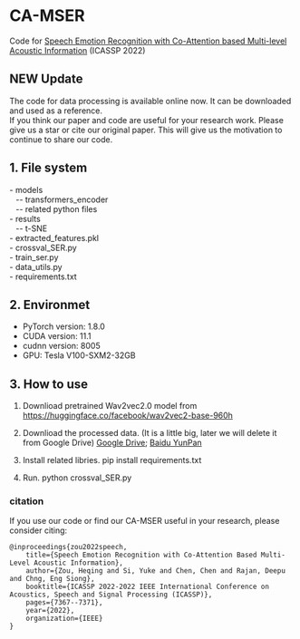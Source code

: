 
# CA-MSER
Code for [Speech Emotion Recognition with Co-Attention based Multi-level Acoustic Information](https://arxiv.org/abs/2203.15326) (ICASSP 2022)

## NEW Update
The code for data processing is available online now. It can be downloaded and used as a reference.
<br>
If you think our paper and code are useful for your research work. Please give us a star or cite our original paper. This will give us the motivation to continue to share our code. 

## 1. File system
\- models
<br> &ensp;  -- transformers_encoder
<br> &ensp;  -- related python files
<br>
\- results
<br> &ensp;  -- t-SNE
<br>
\- extracted_features.pkl
<br>
\- crossval_SER.py
<br>
\- train_ser.py
<br>
\- data_utils.py
<br>
\- requirements.txt

## 2. Environmet
- PyTorch version:  1.8.0
- CUDA version:  11.1
- cudnn version:  8005
- GPU:  Tesla V100-SXM2-32GB

## 3. How to use
 1. Downlioad pretrained Wav2vec2.0 model from https://huggingface.co/facebook/wav2vec2-base-960h
 2. Downlioad the processed data. (It is a little big, later we will delete it from Google Drive)
 [Google Drive](https://drive.google.com/file/d/1B0RU9jANAKbUfPG4q8iaq67X6x8yOwu9/view?usp=sharing); 
 [Baidu YunPan](https://pan.baidu.com/s/1MmmTrJ6nwQvlUiEWlDQhSw?pwd=q9gd)

 4. Install related libries. pip install requirements.txt
 5. Run. python crossval_SER.py

### citation
If you use our code or find our CA-MSER useful in your research, please consider citing:

    @inproceedings{zou2022speech,
        title={Speech Emotion Recognition with Co-Attention Based Multi-Level Acoustic Information},
        author={Zou, Heqing and Si, Yuke and Chen, Chen and Rajan, Deepu and Chng, Eng Siong},
        booktitle={ICASSP 2022-2022 IEEE International Conference on Acoustics, Speech and Signal Processing (ICASSP)},
        pages={7367--7371},
        year={2022},
        organization={IEEE}
    }


